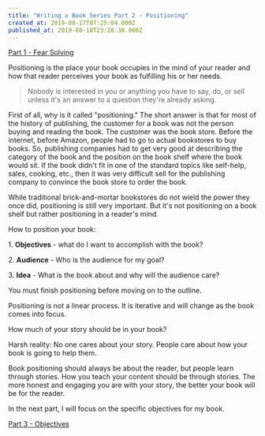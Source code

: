 ```yaml
---
title: "Writing a Book Series Part 2 - Positioning"
created_at: 2019-08-17T07:25:04.000Z
published_at: 2019-08-18T23:28:38.000Z
---
```

[Part 1 - Fear Solving](https://200wordsaday.com/words/writing-a-book-series-part-1-fear-solving-250585d54a5c030449)

Positioning is the place your book occupies in the mind of your reader and how that reader perceives your book as fulfilling his or her needs.

> Nobody is interested in you or anything you have to say, do, or sell unless it's an answer to a question they're already asking.

First of all, why is it called "positioning." The short answer is that for most of the history of publishing, the customer for a book was not the person buying and reading the book. The customer was the book store. Before the internet, before Amazon, people had to go to actual bookstores to buy books. So, publishing companies had to get very good at describing the category of the book and the position on the book shelf where the book would sit. If the book didn't fit in one of the standard topics like self-help, sales, cooking, etc., then it was very difficult sell for the publishing company to convince the book store to order the book.

While traditional brick-and-mortar bookstores do not wield the power they once did, positioning is still very important. But it's not positioning on a book shelf but rather positioning in a reader's mind.

How to position your book:

1\. **Objectives** - what do I want to accomplish with the book?

2\. **Audience** - Who is the audience for my goal?

3\. **Idea** - What is the book about and why will the audience care?

You must finish positioning before moving on to the outline. 

Positioning is not a linear process. It is iterative and will change as the book comes into focus.

How much of your story should be in your book?

Harsh reality: No one cares about your story. People care about how your book is going to help them. 

Book positioning should always be about the reader, but people learn through stories. How you teach your content should be through stories. The more honest and engaging you are with your story, the better your book will be for the reader.

In the next part, I will focus on the specific objectives for my book.

[Part 3 - Objectives](https://200wordsaday.com/words/writing-a-book-series-part-3-objectives-252435d5815c1ec746)
